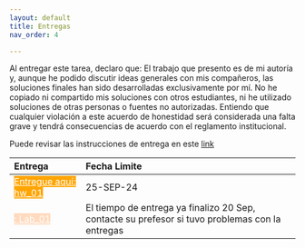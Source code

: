 ```yaml
---
layout: default
title: Entregas
nav_order: 4

---
```



<!-- 
| Entrega  |  Fecha Limite  |
|:---------|:---|
|[Entregue aqui: Lab_01](https://forms.gle/HpJNRU4FUzmcYkWJ7){: .btn .fs-5 .mb-4 .mb-md-0 .label-red}|20-SEP-24| -->


Al entregar este tarea, declaro que:
El trabajo que presento es de mi autoría y, aunque he podido discutir ideas generales con mis compañeros, las soluciones finales han sido desarrolladas exclusivamente por mí.
No he copiado ni compartido mis soluciones con otros estudiantes, ni he utilizado soluciones de otras personas o fuentes no autorizadas.
Entiendo que cualquier violación a este acuerdo de honestidad será considerada una falta grave y tendrá consecuencias de acuerdo con el reglamento institucional.

Puede revisar las instrucciones de entrega en este [link](https://docs.google.com/presentation/d/1vxzjLlmmjAMjNbW86etDO6KgpPabZ0xGaG_6unkGV_8/edit?usp=sharing
)



| Entrega  |  Fecha Limite  |
|:---------|:---|
|<a href="https://forms.gle/bjky8GdxnWYbpbC9A" class="btn fs-5 mb-4 mb-md-0" style="background-color: orange; color: white;">Entregue aquí: hw_01</a> | 25-SEP-24 |
|<a href="" class="btn fs-5 mb-4 mb-md-0" style="background-color: rgba(255, 218, 190, 168); color: white;">: Lab_01</a> | El tiempo de entrega ya finalizo 20 Sep, contacte su prefesor si tuvo problemas con la entregas |




<!-- 
Link1 = https://forms.gle/bjky8GdxnWYbpbC9A
Link2  =https://forms.gle/bjky8GdxnWYbpbC9A
DEfinir un excel con link, esos linkl se programan y se actaulzian cada semana, para ello es imporatente 
tene run servidor dedicado a todo el conjunto de ooperacion
 -->



